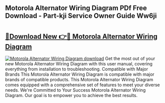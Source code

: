 ## Motorola Alternator Wiring Diagram PDf Free Download - Part-kji Service Owner Guide Ww6ji

# <h2><a href="http://dfkf3s2.blite.top/?on=Motorola+Alternator+Wiring+Diagram">🔗Download New 👉🔴 Motorola Alternator Wiring Diagram</a></h2>

[![Motorola Alternator Wiring Diagram download](https://i.imgur.com/lujVjoI.png)](http://dfkf3s2.blite.top/?on=Motorola+Alternator+Wiring+Diagram)
Get the most out of your new Motorola Alternator Wiring Diagram with this user manual, covering everything from installation to troubleshooting. Compatible with Major Brands This Motorola Alternator Wiring Diagram is compatible with major brands of compatible products. This Motorola Alternator Wiring Diagram comes equipped with a comprehensive set of features to meet your diverse needs. We're Committed to Your Success Motorola Alternator Wiring Diagram. Our goal is to empower you to achieve the best results.
